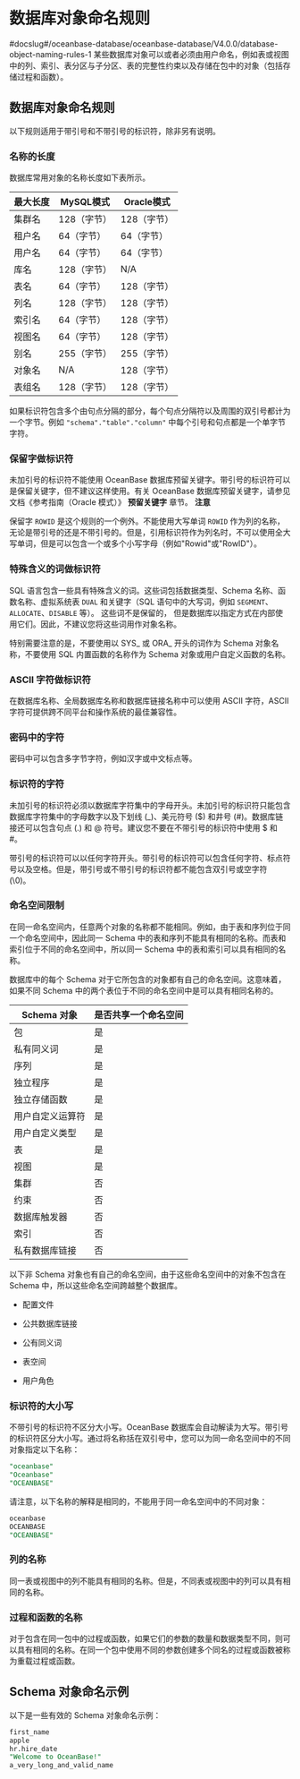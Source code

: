 数据库对象命名规则 
==============================
#docslug#/oceanbase-database/oceanbase-database/V4.0.0/database-object-naming-rules-1
某些数据库对象可以或者必须由用户命名，例如表或视图中的列、索引、表分区与子分区、表的完整性约束以及存储在包中的对象（包括存储过程和函数）。

数据库对象命名规则 
------------------------------

以下规则适用于带引号和不带引号的标识符，除非另有说明。

### 名称的长度 

数据库常用对象的名称长度如下表所示。


| 最大长度 | **MySQL模式** | **Oracle模式** |
|------|-------------|--------------|
| 集群名  | 128（字节）     | 128（字节）      |
| 租户名  | 64（字节）      | 64（字节）       |
| 用户名  | 64（字节）      | 64（字节）       |
| 库名   | 128（字节）     | N/A          |
| 表名   | 64（字节）      | 128（字节）      |
| 列名   | 128（字节）     | 128（字节）      |
| 索引名  | 64（字节）      | 128（字节）      |
| 视图名  | 64（字节）      | 128（字节）      |
| 别名   | 255（字节）     | 255（字节）      |
| 对象名  | N/A         | 128（字节）      |
| 表组名  | 128（字节）     | 128（字节）      |



如果标识符包含多个由句点分隔的部分，每个句点分隔符以及周围的双引号都计为一个字节。例如 `"schema"."table"."column"` 中每个引号和句点都是一个单字节字符。

### 保留字做标识符 

未加引号的标识符不能使用 OceanBase 数据库预留关键字。带引号的标识符可以是保留关键字，但不建议这样使用。有关 OceanBase 数据库预留关键字，请参见文档《参考指南（Oracle 模式）》 **预留关键字** 章节。
**注意**



保留字 `ROWID` 是这个规则的一个例外。不能使用大写单词 `ROWID` 作为列的名称，无论是带引号的还是不带引号的。但是，引用标识符作为列名时，不可以使用全大写单词，但是可以包含一个或多个小写字母（例如"Rowid"或"RowID"）。

### 特殊含义的词做标识符 

SQL 语言包含一些具有特殊含义的词。这些词包括数据类型、Schema 名称、函数名称、虚拟系统表 `DUAL` 和关键字（SQL 语句中的大写词，例如 `SEGMENT`、`ALLOCATE`、`DISABLE` 等）。 这些词不是保留的， 但是数据库以指定方式在内部使用它们。因此，不建议您将这些词用作对象名称。

特别需要注意的是，不要使用以 SYS_ 或 ORA_ 开头的词作为 Schema 对象名称，不要使用 SQL 内置函数的名称作为 Schema 对象或用户自定义函数的名称。

### ASCII 字符做标识符 

在数据库名称、全局数据库名称和数据库链接名称中可以使用 ASCII 字符，ASCII 字符可提供跨不同平台和操作系统的最佳兼容性。

### 密码中的字符 

密码中可以包含多字节字符，例如汉字或中文标点等。

### 标识符的字符 

未加引号的标识符必须以数据库字符集中的字母开头。未加引号的标识符只能包含数据库字符集中的字母数字以及下划线 (_)、美元符号 ($) 和井号 (#)。数据库链接还可以包含句点 (.) 和 @ 符号。建议您不要在不带引号的标识符中使用 $ 和 #。

带引号的标识符可以以任何字符开头。带引号的标识符可以包含任何字符、标点符号以及空格。但是，带引号或不带引号的标识符都不能包含双引号或空字符 (\\0)。

### 命名空间限制 

在同一命名空间内，任意两个对象的名称都不能相同。例如，由于表和序列位于同一个命名空间中，因此同一 Schema 中的表和序列不能具有相同的名称。而表和索引位于不同的命名空间中，所以同一 Schema 中的表和索引可以具有相同的名称。

数据库中的每个 Schema 对于它所包含的对象都有自己的命名空间。这意味着，如果不同 Schema 中的两个表位于不同的命名空间中是可以具有相同名称的。


| Schema 对象 | 是否共享一个命名空间 |
|-----------|------------|
| 包         | 是          |
| 私有同义词     | 是          |
| 序列        | 是          |
| 独立程序      | 是          |
| 独立存储函数    | 是          |
| 用户自定义运算符  | 是          |
| 用户自定义类型   | 是          |
| 表         | 是          |
| 视图        | 是          |
| 集群        | 否          |
| 约束        | 否          |
| 数据库触发器    | 否          |
| 索引        | 否          |
| 私有数据库链接   | 否          |



以下非 Schema 对象也有自己的命名空间，由于这些命名空间中的对象不包含在 Schema 中，所以这些命名空间跨越整个数据库。

* 配置文件

  

* 公共数据库链接

  

* 公有同义词

  

* 表空间

  

* 用户角色

  




### 标识符的大小写 

不带引号的标识符不区分大小写。OceanBase 数据库会自动解读为大写。带引号的标识符区分大小写。通过将名称括在双引号中，您可以为同一命名空间中的不同对象指定以下名称：

```sql
"oceanbase"
"Oceanbase"
"OCEANBASE"
```



请注意，以下名称的解释是相同的，不能用于同一命名空间中的不同对象：

```sql
oceanbase
OCEANBASE
"OCEANBASE"
```



### 列的名称 

同一表或视图中的列不能具有相同的名称。但是，不同表或视图中的列可以具有相同的名称。

### 过程和函数的名称 

对于包含在同一包中的过程或函数，如果它们的参数的数量和数据类型不同，则可以具有相同的名称。在同一个包中使用不同的参数创建多个同名的过程或函数被称为重载过程或函数。

Schema 对象命名示例 
----------------------------------

以下是一些有效的 Schema 对象命名示例：

```sql
first_name
apple
hr.hire_date
"Welcome to OceanBase!"
a_very_long_and_valid_name
```


